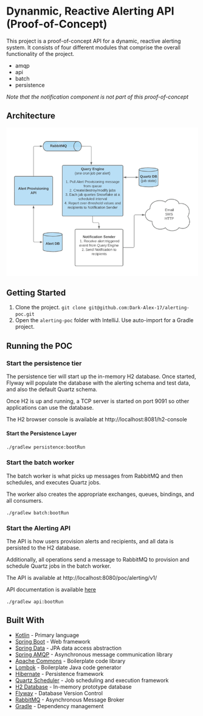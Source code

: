 # Dynanmic, Reactive Alerting API (Proof-of-Concept)

This project is a proof-of-concept API for a dynamic, reactive alerting system.
It consists of four different modules that comprise the overall functionality of the project.

* amqp
* api
* batch
* persistence

*Note that the notification component is not part of this proof-of-concept*

## Architecture
![alerting architecture](./alerting-architecture.png)

## Getting Started

1. Clone the project. `git clone git@github.com:Dark-Alex-17/alerting-poc.git`
2. Open the `alerting-poc` folder with IntelliJ. Use auto-import for a Gradle
   project.
   
## Running the POC
### Start the persistence tier
The persistence tier will start up the in-memory H2 database. Once started,
Flyway will populate the database with the alerting schema and test data, and also
the default Quartz schema.

Once H2 is up and running, a TCP server is started on port 9091 so other applications 
can use the database.

The H2 browser console is available at http://localhost:8081/h2-console

#### Start the Persistence Layer

`./gradlew persistence:bootRun`

### Start the batch worker
The batch worker is what picks up messages from RabbitMQ and then schedules, and executes Quartz jobs.

The worker also creates the appropriate exchanges, queues, bindings, and all consumers.

`./gradlew batch:bootRun`

### Start the Alerting API
The API is how users provision alerts and recipients, and all data is persisted to the H2 database.

Additionally, all operations send a message to RabbitMQ to provision and schedule Quartz jobs in the 
batch worker.

The API is available at http://localhost:8080/poc/alerting/v1/

API documentation is available [here](https://dark-alex-17.github.io/alerting-poc/z)

`./gradlew api:bootRun`

## Built With

* [Kotlin](https://kotlinlang.org) - Primary language
* [Spring Boot](https://projects.spring.io/spring-boot/) - Web framework
* [Spring Data](https://spring.io/projects/spring-data-jpa) - JPA data access abstraction
* [Spring AMQP](https://spring.io/projects/spring-amqp) - Asynchronous message communication library
* [Apache Commons](https://commons.apache.org/) - Boilerplate code library
* [Lombok](https://projectlombok.org/) - Boilerplate Java code generator
* [Hibernate](https://hibernate.org/) - Persistence framework
* [Quartz Scheduler](http://www.quartz-scheduler.org/) - Job scheduling and execution framework
* [H2 Database](https://www.h2database.com/html/main.html) - In-memory prototype database
* [Flyway](https://flywaydb.org/) - Database Version Control
* [RabbitMQ](https://www.rabbitmq.com/) - Asynchronous Message Broker
* [Gradle](https://gradle.org/) - Dependency management